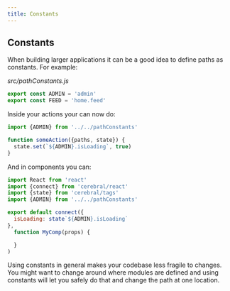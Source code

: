 ```yaml
---
title: Constants
---
```


## Constants

When building larger applications it can be a good idea to define paths as constants. For example:

*src/pathConstants.js*
```js
export const ADMIN = 'admin'
export const FEED = 'home.feed'
```

Inside your actions your can now do:

```js
import {ADMIN} from '../../pathConstants'

function someAction({paths, state}) {
  state.set(`${ADMIN}.isLoading`, true)
}
```

And in components you can:

```js
import React from 'react'
import {connect} from 'cerebral/react'
import {state} from 'cerebral/tags'
import {ADMIN} from '../../pathConstants'

export default connect({
  isLoading: state`${ADMIN}.isLoading`
},
  function MyComp(props) {

  }
)
```

Using constants in general makes your codebase less fragile to changes. You might want to change around where modules are defined and using constants will let you safely do that and change the path at one location.
